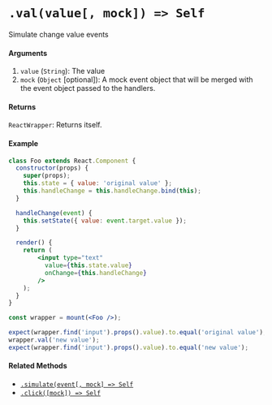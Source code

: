 # `.val(value[, mock]) => Self`

Simulate change value events


#### Arguments

1. `value` (`String`): The value
2. `mock` (`Object` [optional]): A mock event object that will be merged with the event object passed to the handlers.



#### Returns

`ReactWrapper`: Returns itself.



#### Example

```jsx
class Foo extends React.Component {
  constructor(props) {
    super(props);
    this.state = { value: 'original value' };
    this.handleChange = this.handleChange.bind(this);
  }

  handleChange(event) {
    this.setState({ value: event.target.value });
  }

  render() {
    return (
        <input type="text"
          value={this.state.value}
          onChange={this.handleChange}
        />
    );
  }
}

const wrapper = mount(<Foo />);

expect(wrapper.find('input').props().value).to.equal('original value');
wrapper.val('new value');
expect(wrapper.find('input').props().value).to.equal('new value');
```



#### Related Methods

- [`.simulate(event[, mock] => Self`](simulate.md)
- [`.click([mock]) => Self`](click.md)